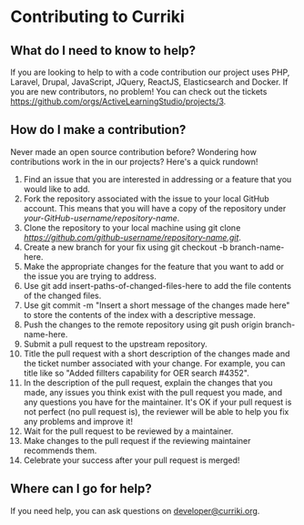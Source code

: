 # Contributing to Curriki

## What do I need to know to help?
If you are looking to help to with a code contribution our project uses PHP, Laravel, Drupal, JavaScript, JQuery, ReactJS, Elasticsearch and Docker. If you are new contributors, no problem! You can check out the tickets https://github.com/orgs/ActiveLearningStudio/projects/3.


## How do I make a contribution?

Never made an open source contribution before? Wondering how contributions work in the in our projects? Here's a quick rundown!

1. Find an issue that you are interested in addressing or a feature that you would like to add.
2. Fork the repository associated with the issue to your local GitHub account. This means that you will have a copy of the repository under *your-GitHub-username/repository-name*.
3. Clone the repository to your local machine using git clone *https://github.com/github-username/repository-name.git*.
4. Create a new branch for your fix using git checkout -b branch-name-here.
5. Make the appropriate changes for the feature that you want to add or the issue you are trying to address.
6. Use git add insert-paths-of-changed-files-here to add the file contents of the changed files.
7. Use git commit -m "Insert a short message of the changes made here" to store the contents of the index with a descriptive message.
8. Push the changes to the remote repository using git push origin branch-name-here.
9. Submit a pull request to the upstream repository.
10. Title the pull request with a short description of the changes made and the ticket number associated with your change. For example, you can title like so "Added fillters capability for OER search #4352".
11. In the description of the pull request, explain the changes that you made, any issues you think exist with the pull request you made, and any questions you have for the maintainer. It's OK if your pull request is not perfect (no pull request is), the reviewer will be able to help you fix any problems and improve it!
12. Wait for the pull request to be reviewed by a maintainer.
13. Make changes to the pull request if the reviewing maintainer recommends them.
14. Celebrate your success after your pull request is merged!

## Where can I go for help?
If you need help, you can ask questions on developer@curriki.org.

